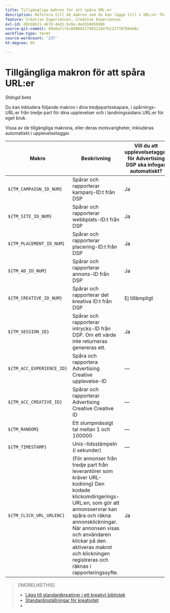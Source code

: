 ```yaml
---
title: Tillgängliga makron för att spåra URL:er
description: Referera till de makron som du kan lägga till i URL:er för spårning av landningssidor och andra kreatörer.
feature: Creative Experiences, Creative Experiences
exl-id: d0cbbb21-467d-4ed1-bc6e-ded1b045b98b
source-git-commit: 40a8afc7ec8d880137493118efb122778704eb8c
workflow-type: tm+mt
source-wordcount: '237'
ht-degree: 0%

---
```


# Tillgängliga makron för att spåra URL:er

*Stängd beta*

<!-- More feature metadata??? -->

Du kan inkludera följande makron i dina tredjepartsskapare, i spårnings-URL:er från tredje part för dina upplevelser och i landningssidans URL:er för eget bruk.

Vissa av de tillgängliga makrona, eller deras motsvarigheter, inkluderas automatiskt i upplevelsetaggar.

<!-- Later: 

| Macro | Description | Automatically in experience tags for Advertising DSP? | Automatically in experience tags for [!DNL Google Campaign Manager 360]? |
| --- | --- | --- | --- |
| `${TM_CAMPAIGN_ID_NUM}` | Tracks and reports the campaign ID from the DSP | Yes | No, but tags include the equivalent [!DNL Google Campaign Manager 360] macro `%ebuy!` |
| `${TM_SITE_ID_NUM}` | Tracks and reports the site ID from the DSP | Yes | No, but tags include the equivalent [!DNL Google Campaign Manager 360] macro `%esid!` |
| `${TM_PLACEMENT_ID_NUM}` | Tracks and reports the placement ID from the DSP | Yes | No, but tags include the equivalent [!DNL Google Campaign Manager 360] macro `%epid!` |
| `${TM_AD_ID_NUM}` | Tracks and reports the ad ID from the DSP | Yes | No, but tags include the equivalent [!DNL Google Campaign Manager 360] macro `%eaid!` |
| `${TM_CREATIVE_ID_NUM}` | Tracks and reports the creative ID from the DSP | N/A | No, but tags include the equivalent [!DNL Google Campaign Manager 360] macro `%ecid!` |
| `${TM_SESSION_ID}` | Tracks and reports the impression ID from the DSP. If a value isn't returned, Advertising Creative generates one. | Yes | &mdash; |
| `${TM_ACC_EXPERIENCE_ID}` | Tracks and reports the Advertising Creative experience ID | &mdash; | &mdash; |
| `${TM_ACC_CREATIVE_ID}` | Tracks and reports the Advertising Creative creative ID | &mdash; | &mdash; |
| `${TM_RANDOM}` | A random number between 1 and 1000000 | &mdash; | &mdash; |
| `${TM_TIMESTAMP}` | The Unix Timestamp (in seconds) | &mdash; | &mdash; |
| `${TM_CLICK_URL_URLENC}` | (For third-party ads from vendors who require URL encoding) The encoded click redirect URL, which enables ad servers to track and count ad clicks. When the ad is served and the user clicks on it, the macro is activated, and the click is recorded and counted for reporting purposes. | Yes | &mdash; |

-->

| Makro | Beskrivning | Vill du att upplevelsetaggar för Advertising DSP ska infogas automatiskt? |
| --- | --- | --- |
| `${TM_CAMPAIGN_ID_NUM}` | Spårar och rapporterar kampanj-ID:t från DSP | Ja |
| `${TM_SITE_ID_NUM}` | Spårar och rapporterar webbplats-ID:t från DSP | Ja |
| `${TM_PLACEMENT_ID_NUM}` | Spårar och rapporterar placering-ID:t från DSP | Ja |
| `${TM_AD_ID_NUM}` | Spårar och rapporterar annons-ID från DSP | Ja |
| `${TM_CREATIVE_ID_NUM}` | Spårar och rapporterar det kreativa ID:t från DSP | Ej tillämpligt |
| `${TM_SESSION_ID}` | Spårar och rapporterar intrycks-ID från DSP. Om ett värde inte returneras genereras ett. | Ja |
| `${TM_ACC_EXPERIENCE_ID}` | Spåra och rapportera Advertising Creative upplevelse-ID | — |
| `${TM_ACC_CREATIVE_ID}` | Spårar och rapporterar Advertising Creative Creative ID | — |
| `${TM_RANDOM}` | Ett slumpmässigt tal mellan 1 och 100000 | — |
| `${TM_TIMESTAMP}` | Unix-tidsstämpeln (i sekunder) | — |
| `${TM_CLICK_URL_URLENC}` | (För annonser från tredje part från leverantörer som kräver URL-kodning) Den kodade klickomdirigerings-URL:en, som gör att annonsservrar kan spåra och räkna annonsklickningar. När annonsen visas och användaren klickar på den aktiveras makrot och klickningen registreras och räknas i rapporteringssyfte. | Ja |

>[!MORELIKETHIS]
>
>* [Lägg till standardkreatörer i ett kreativt bibliotek](/help/creative/creative-libraries/creative-add-standard.md#creative-add-third-party)
>* [Standardinställningar för kreativitet](/help/creative/creative-libraries/creative-settings-standard.md#creative-settings-third-party)
>* 
